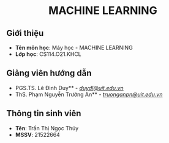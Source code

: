 <h1 align="center"><b>MACHINE LEARNING</b></h1>

## Giới thiệu
* **Tên môn học**: Máy học - MACHINE LEARNING
* **Lớp học**: CS114.O21.KHCL
## Giảng viên hướng dẫn
* PGS.TS. Lê Đình Duy** - *duydl@uit.edu.vn*
* ThS. Phạm Nguyễn Trường An** - *truonganpn@uit.edu.vn*
## Thông tin sinh viên
* **Tên**: Trần Thị Ngọc Thúy
* **MSSV**: 21522664
